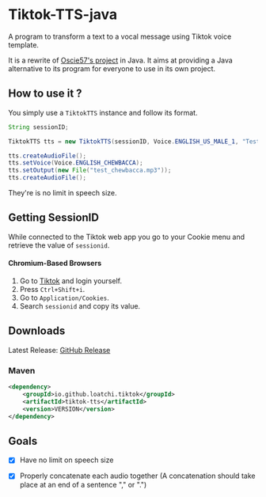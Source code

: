 # Tiktok-TTS-java
A program to transform a text to a vocal message using Tiktok voice template.</br>

It is a rewrite of [Oscie57's project](https://github.com/oscie57/tiktok-voice) in Java. It aims at providing a Java alternative to its program
for everyone to use in its own project.

## How to use it ?

You simply use a `TiktokTTS` instance and follow its format.</br>

```java
String sessionID;

TiktokTTS tts = new TiktokTTS(sessionID, Voice.ENGLISH_US_MALE_1, "Testing random things", new File("test.mp3"));

tts.createAudioFile();
tts.setVoice(Voice.ENGLISH_CHEWBACCA);
tts.setOutput(new File("test_chewbacca.mp3"));
tts.createAudioFile();

```

They're is no limit in speech size.


## Getting SessionID

While connected to the Tiktok web app you go to your Cookie menu and retrieve the value of `sessionid`.

#### Chromium-Based Browsers

1. Go to [Tiktok](https://www.tiktok.com/) and login yourself.
2. Press `Ctrl+Shift+i`.
3. Go to `Application/Cookies`.
4. Search `sessionid` and copy its value.

## Downloads

Latest Release: [GitHub Release](https://github.com/Loatchi/Tiktok-TTS-java/releases/latest)<br>

### Maven

```xml
<dependency>
    <groupId>io.github.loatchi.tiktok</groupId>
    <artifactId>tiktok-tts</artifactId>
    <version>VERSION</version>
</dependency>
```

## Goals

- [X] Have no limit on speech size
- [X] Properly concatenate each audio together (A concatenation should take place at an end of a sentence "," or ".")


